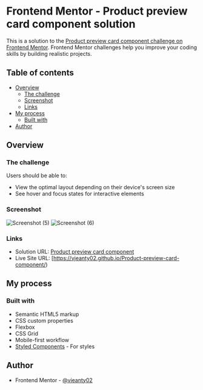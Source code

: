 # Frontend Mentor - Product preview card component solution

This is a solution to the [Product preview card component challenge on Frontend Mentor](https://www.frontendmentor.io/challenges/product-preview-card-component-GO7UmttRfa). Frontend Mentor challenges help you improve your coding skills by building realistic projects. 

## Table of contents

- [Overview](#overview)
  - [The challenge](#the-challenge)
  - [Screenshot](#screenshot)
  - [Links](#links)
- [My process](#my-process)
  - [Built with](#built-with)
- [Author](#author)

## Overview

### The challenge

Users should be able to:

- View the optimal layout depending on their device's screen size
- See hover and focus states for interactive elements

### Screenshot
![Screenshot (5)](https://user-images.githubusercontent.com/61328054/193728762-fd72f6db-0ae9-4b9f-a8a3-7e22d9bad960.png)
![Screenshot (6)](https://user-images.githubusercontent.com/61328054/193728791-a15f3d4c-ecb9-41da-ae88-bb064099529a.png)


### Links

- Solution URL: [Product preview card component](https://www.frontendmentor.io/solutions/product-preview-card-component-Ipd6UgyknR)
- Live Site URL: [https://vjeanty02.github.io/Product-preview-card-component/)

## My process

### Built with

- Semantic HTML5 markup
- CSS custom properties
- Flexbox
- CSS Grid
- Mobile-first workflow
- [Styled Components](https://styled-components.com/) - For styles

## Author

- Frontend Mentor - [@vjeanty02](https://www.frontendmentor.io/profile/vjeanty02)
